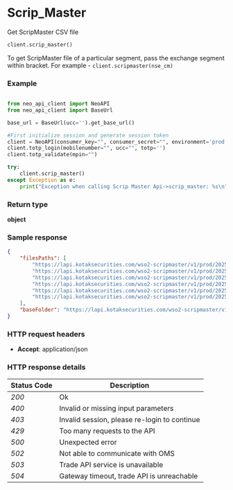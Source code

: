 # **Scrip_Master**
Get ScripMaster CSV file

```python
client.scrip_master()
```

To get ScripMaster file of a particular segment, pass the exchange segment within bracket. For example - `client.scripmaster(nse_cm)`

### Example

```python

from neo_api_client import NeoAPI
from neo_api_client import BaseUrl

base_url = BaseUrl(ucc='').get_base_url()

#First initialize session and generate session token
client = NeoAPI(consumer_key="", consumer_secret="", environment='prod', access_token=None, neo_fin_key=None, base_url=base_url)
client.totp_login(mobilenumber="", ucc="", totp='')
client.totp_validate(mpin="")

try:
    client.scrip_master()
except Exception as e:
    print("Exception when calling Scrip Master Api->scrip_master: %s\n" % e)
```

### Return type

**object**

### Sample response

```json
{
    "filesPaths": [
        "https://lapi.kotaksecurities.com/wso2-scripmaster/v1/prod/2025-01-22/transformed/bse_cm.csv",
        "https://lapi.kotaksecurities.com/wso2-scripmaster/v1/prod/2025-01-22/transformed/cde_fo.csv",
        "https://lapi.kotaksecurities.com/wso2-scripmaster/v1/prod/2025-01-22/transformed/mcx_fo.csv",
        "https://lapi.kotaksecurities.com/wso2-scripmaster/v1/prod/2025-01-22/transformed/nse_cm.csv",
        "https://lapi.kotaksecurities.com/wso2-scripmaster/v1/prod/2025-01-22/transformed/nse_fo.csv",
        "https://lapi.kotaksecurities.com/wso2-scripmaster/v1/prod/2025-01-22/transformed/bse_fo.csv"
    ],
    "baseFolder": "https://lapi.kotaksecurities.com/wso2-scripmaster/v1/prod"
}
```

### HTTP request headers

 - **Accept**: application/json


### HTTP response details
| Status Code | Description                                  |
|-------------|----------------------------------------------|
| *200*       | Ok                                           |
| *400*       | Invalid or missing input parameters          |
| *403*       | Invalid session, please re-login to continue |
| *429*       | Too many requests to the API                 |
| *500*       | Unexpected error                             |
| *502*       | Not able to communicate with OMS             |
| *503*       | Trade API service is unavailable             |
| *504*       | Gateway timeout, trade API is unreachable    |



